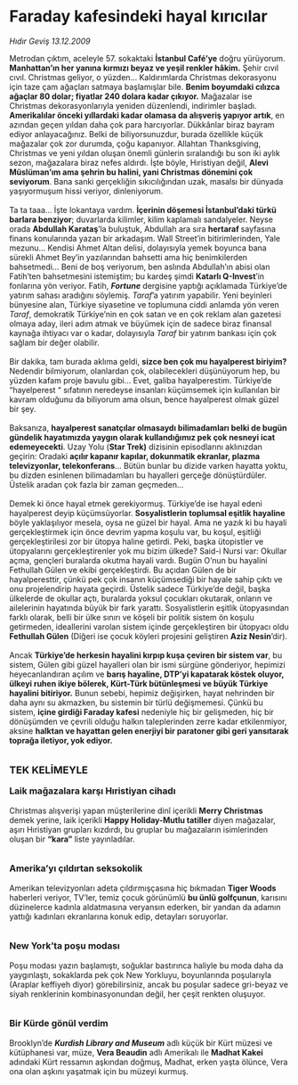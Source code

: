 # Faraday kafesindeki hayal kırıcılar

*Hıdır Geviş 13.12.2009*

<div class="taraf_structure_2col_1zq">
<div class="margen_n">



 <p>Metrodan çıktım, aceleyle 57. sokaktaki <b>İstanbul Café’ye</b> doğru yürüyorum. <b>Manhattan’ın her yanına kırmızı beyaz ve yeşil renkler hâkim.</b> Şehir cıvıl cıvıl. Christmas geliyor, o yüzden... Kaldırımlarda Christmas dekorasyonu için taze çam ağaçları satmaya başlamışlar bile. <b>Benim boyumdaki cılızca ağaçlar 80 dolar; fiyatlar 240 dolara kadar çıkıyor.</b> Mağazalar ise Christmas dekorasyonlarıyla yeniden düzenlendi, indirimler başladı. <b>Amerikalılar önceki yıllardaki kadar olamasa da alışveriş yapıyor artık</b>, en azından geçen yıldan daha çok para harcıyorlar. Dükkânlar biraz bayram ediyor anlayacağınız. Belki de biliyorsunuzdur, burada özellikle küçük mağazalar çok zor durumda, çoğu kapanıyor. Allahtan Thanksgiving, Christmas ve yeni yıldan oluşan önemli günlerin sıralandığı bu son iki aylık sezon, mağazalara biraz nefes aldırdı. İşte böyle, Hıristiyan değil, <b>Alevi Müslüman’ım ama şehrin bu halini, yani Christmas dönemini çok seviyorum</b>. Bana sanki gerçekliğin sıkıcılığından uzak, masalsı bir dünyada yaşıyormuşum hissi veriyor, dinleniyorum. <br/><br/>Ta ta taaa... İşte lokantaya vardım. <b>İçerinin döşemesi İstanbul’daki türkü barlara benziyor</b>; duvarlarda kilimler, kilim kaplamalı sandalyeler. Neyse orada <b>Abdullah Karataş</b>’la buluştuk, Abdullah ara sıra <b>hertaraf </b>sayfasına finans konularında yazan bir arkadaşım. Wall Street’in bitirimlerinden, Yale mezunu... Kendisi Ahmet Altan delisi, dolayısıyla yemek boyunca bana sürekli Ahmet Bey’in yazılarından bahsetti ama hiç benimkilerden bahsetmedi... Beni de boş veriyorum, ben aslında Abdullah’ın abisi olan Fatih’ten bahsetmesini istemiştim; bu kardeş şimdi <b>Katarlı Q-Invest</b>’in fonlarına yön veriyor. Fatih, <b><i>Fortune</i></b> dergisine yaptığı açıklamada Türkiye’de yatırım sahası aradığını söylemiş. <i>Taraf</i>’a yatırım yapabilir. Yeni beyinleri bünyesine alan, Türkiye siyasetine ve toplumuna ciddi anlamda yön veren <i>Taraf</i>, demokratik Türkiye’nin en çok satan ve en çok reklam alan gazetesi olmaya aday, ileri adım atmak ve büyümek için de sadece biraz finansal kaynağa ihtiyacı var o kadar, dolayısıyla <i>Taraf</i> bir yatırım bankası için çok sağlam bir değer olabilir. <br/><br/>Bir dakika, tam burada aklıma geldi, <b>sizce ben çok mu hayalperest biriyim?</b> Nedendir bilmiyorum, olanlardan çok, olabilecekleri düşünüyorum hep, bu yüzden kafam proje bavulu gibi... Evet, galiba hayalperestim. Türkiye’de “hayelperest “ sıfatının neredeyse insanları küçümsemek için kullanılan bir kavram olduğunu da biliyorum ama olsun, bence hayalperest olmak güzel bir şey. <br/><br/>Baksanıza, <b>hayalperest sanatçılar olmasaydı bilimadamları belki de bugün gündelik hayatımızda yaygın olarak kullandığımız pek çok nesneyi icat edemeyecekti</b>. Uzay Yolu (<b>Star Trek)</b> dizisinin episodlarını aklınızdan geçirin: Oradaki <b>açılır kapanır kapılar, dokunmatik ekranlar, plazma televizyonlar, telekonferans</b>... Bütün bunlar bu dizide varken hayatta yoktu, bu dizden esinlenen bilimadamları bu hayalleri gerçeğe dönüştürdüler. Üstelik aradan çok fazla bir zaman geçmeden... <br/><br/>Demek ki önce hayal etmek gerekiyormuş. Türkiye’de ise hayal edeni hayalperest deyip küçümsüyorlar. <b>Sosyalistlerin</b> <b>toplumsal eşitlik hayaline</b> böyle yaklaşılıyor mesela, oysa ne güzel bir hayal. Ama ne yazık ki bu hayali gerçekleştirmek için önce devrim yapma koşulu var, bu koşul, eşitliği gerçekleştirilesi zor bir ütopya haline getirdi. Peki, başka ütopistler ve ütopyalarını gerçekleştirenler yok mu bizim ülkede? Said-i Nursi var: Okullar açma, gençleri buralarda okutma hayali vardı. Bugün O’nun bu hayalini Fethullah Gülen ve ekibi gerçekleştirdi. Bu açıdan Gülen de bir hayalperesttir, çünkü pek çok insanın küçümsediği bir hayale sahip çıktı ve onu projelendirip hayata geçirdi. Üstelik sadece Türkiye’de değil, başka ülkelerde de okullar açtı, buralarda yoksul çocukları okutarak, onların ve ailelerinin hayatında büyük bir fark yarattı. Sosyalistlerin eşitlik ütopyasından farklı olarak, belli bir ülke sınırı ve köşeli bir politik sistem ön koşulu getirmeden, ideallerini varolan sistem içinde gerçekleştiren bir ütopyacı oldu <b>Fethullah Gülen</b> (Diğeri ise çocuk köyleri projesini geliştiren <b>Aziz Nesin</b>’dir). <br/><br/>Ancak <b>Türkiye’de herkesin hayalini kırpıp kuşa çeviren bir sistem var</b>, bu sistem, Gülen gibi güzel hayalleri olan bir ismi sürgüne gönderiyor, hepimizi heyecanlandıran açılım ve <b>barış hayaline, DTP’yi kapatarak köstek oluyor,</b> <b>ülkeyi ruhen ikiye bölerek, Kürt-Türk bütünleşmesi ve büyük Türkiye hayalini bitiriyor.</b> Bunun sebebi, hepimiz değişirken, hayat nehrinden bir daha aynı su akmazken, bu sistemin bir türlü değişmemesi. Çünkü bu sistem, <b>içine girdiği Faraday kafesi</b> nedeniyle hiç bir gelişmeden, hiç bir dönüşümden ve çevrili olduğu halkın taleplerinden zerre kadar etkilenmiyor, aksine <b>halktan ve hayattan gelen enerjiyi bir paratoner gibi geri yansıtarak toprağa iletiyor, yok ediyor. </b><b><br/><br/><br/><font size="4">TEK KELİMEYLE</font> <br/><br/><font size="3">Laik mağazalara karşı Hıristiyan cihadı</font></b> <br/><br/>Christmas alışverişi yapan müşterilerine dinî içerikli <b>Merry Christmas</b> demek yerine, laik içerikli <b>Happy Holiday-Mutlu tatiller</b> diyen mağazalar, aşırı Hıristiyan grupları kızdırdı, bu gruplar bu mağazaların isimlerinden oluşan bir <b>“kara”</b> liste yayınladılar. <b><br/><br/><br/><font size="3">Amerika’yı çıldırtan seksokolik</font></b> <br/><br/>Amerikan televizyonları adeta çıldırmışçasına hiç bıkmadan <b>Tiger Woods</b> haberleri veriyor, TV’ler, temiz çocuk görünümlü <b>bu ünlü golfçunun</b>, karısını düzinelerce kadınla aldatmasına veryansın ederken, bir yandan da adamın yattığı kadınları ekranlarına konuk edip, detayları soruyorlar.<b> <br/><br/><br/><font size="3">New York’ta poşu modası</font></b> <br/><br/>Poşu modası yazın başlamıştı, soğuklar bastırınca haliyle bu moda daha da yaygınlaştı, sokaklarda pek çok New Yorkluyu, boyunlarında poşularıyla (Araplar keffiyeh diyor) görebilirsiniz, ancak bu poşular sadece gri-beyaz ve siyah renklerinin kombinasyonundan değil, her çeşit renkten oluşuyor.<b> <br/><br/><br/><font size="3">Bir Kürde gönül verdim</font> </b><br/><br/>Brooklyn’de <b><i>Kurdish Library and Museum</i></b> adlı küçük bir Kürt müzesi ve kütüphanesi var, müze, <b>Vera Beaudin</b> adlı Amerikalı ile <b>Madhat Kakei</b> adındaki Kürt ressamın aşkından doğmuş, Madhat, erken yaşta ölünce, Vera ona olan aşkını yaşatmak için bu müzeyi kurmuş. </p>
<br/>
<br/>
<br/>



<br/>


<div id="taraf_not">
</div>

</div>


</div>
